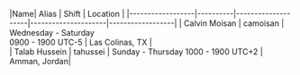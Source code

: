 
|Name| Alias | Shift | Location | 
|------------------|----------|--------------------|---------------------|------------------|
| Calvin Moisan | camoisan | Wednesday - Saturday <br> 0900 - 1900 UTC-5 | Las Colinas, TX |  
| Talab Hussein | tahussei | Sunday - Thursday 1000 - 1900 UTC+2 | Amman, Jordan|

